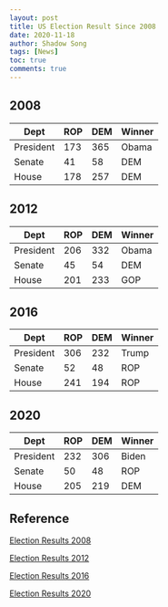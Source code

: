 ```yaml
---
layout: post
title: US Election Result Since 2008
date: 2020-11-18
author: Shadow Song
tags: [News]
toc: true
comments: true
---
```


## 2008

Dept| ROP | DEM | Winner
---|---|---|---
President|173|365|Obama
Senate|41|58|DEM
House|178|257|DEM

## 2012

Dept | ROP | DEM | Winner
---|---|---|---
President|206|332|Obama
Senate|45|54|DEM
House|201|233|GOP


## 2016

Dept| ROP | DEM | Winner
---|---|---|---
President|306|232|Trump
Senate|52|48|ROP
House|241|194|ROP


## 2020

Dept | ROP | DEM | Winner
---|---|---|---
President|232|306|Biden
Senate|50|48|ROP
House|205|219|DEM




## Reference

[Election Results 2008](https://www.nytimes.com/elections/2008/results/president/map.html)

[Election Results 2012](https://www.nytimes.com/elections/2012/results/president.html?mtrref=www.nytimes.com&gwh=10082A1E58036327981CAAFB9CE33E96&gwt=pay&assetType=PAYWALL)

[Election Results 2016](https://www.nytimes.com/elections/2016/results/president)

[Election Results 2020](https://www.nytimes.com/interactive/2020/11/03/us/elections/results-president.html?action=click&pgtype=Article&state=default&module=styln-elections-2020&region=TOP_BANNER&context=election_recirc)